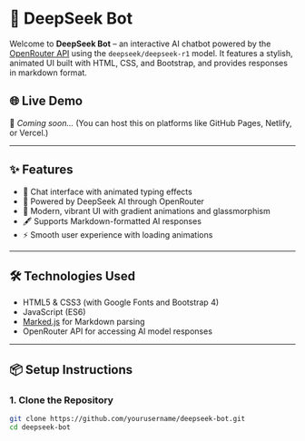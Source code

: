 # 🤖 DeepSeek Bot

Welcome to **DeepSeek Bot** – an interactive AI chatbot powered by the [OpenRouter API](https://openrouter.ai/) using the `deepseek/deepseek-r1` model. It features a stylish, animated UI built with HTML, CSS, and Bootstrap, and provides responses in markdown format.

## 🌐 Live Demo

🚀 *Coming soon...* (You can host this on platforms like GitHub Pages, Netlify, or Vercel.)

---

## ✨ Features

- 💬 Chat interface with animated typing effects
- 🧠 Powered by DeepSeek AI through OpenRouter
- 🎨 Modern, vibrant UI with gradient animations and glassmorphism
- 🖋️ Supports Markdown-formatted AI responses
- ⚡ Smooth user experience with loading animations

---

## 🛠️ Technologies Used

- HTML5 & CSS3 (with Google Fonts and Bootstrap 4)
- JavaScript (ES6)
- [Marked.js](https://marked.js.org/) for Markdown parsing
- OpenRouter API for accessing AI model responses

---

## 📦 Setup Instructions

### 1. Clone the Repository

```bash
git clone https://github.com/yourusername/deepseek-bot.git
cd deepseek-bot
